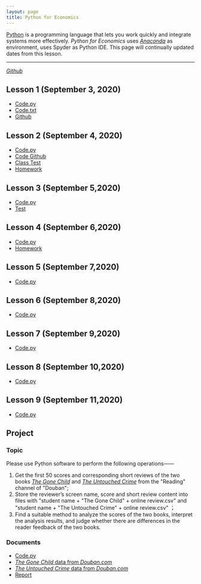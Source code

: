 ```yaml
---
layout: page
title: Python for Economics
---
```


[Python](https://www.python.org/) is a programming language that lets you work quickly and integrate systems more effectively. *Python for Economics* uses [*Anaconda*](https://www.anaconda.com/products/individual#Downloads) as environment, uses Spyder as Python IDE. This page will continually updated dates from this lesson.

---
[*Github*](https://github.com/chenxiaolong2019/Python-for-Economics)
## Lesson 1 (September 3, 2020)
- [Code.py](https://chenxiaolong2019.github.io/Python-for-Economics/Lesson%201(2020.9.3).py)
- [Code.txt](https://chenxiaolong2019.github.io/Python-for-Economics/Lesson1(2020.9.3)%20.txt)
- [Github](https://github.com/chenxiaolong2019/Python-for-Economics/blob/master/Lesson%201(2020.9.3).py)

## Lesson 2 (September 4, 2020)
- [Code.py](https://chenxiaolong2019.github.io/Python-for-Economics/Lesson2.py)
- [Code Github](https://github.com/chenxiaolong2019/Python-for-Economics/blob/master/Lesson2.py)
- [Class Test](https://chenxiaolong2019.github.io/Python-for-Economics/Lesson2_Class%20Test.py)
- [Homework](https://chenxiaolong2019.github.io/Python-for-Economics/Lesson2_homework.py)

## Lesson 3 (September 5,2020)
- [Code.py](https://chenxiaolong2019.github.io/Python-for-Economics/Lesson3.py)
- [Test](https://chenxiaolong2019.github.io/Python-for-Economics/Lesson3_Class%20Test.py)

## Lesson 4 (September 6,2020)
- [Code.py](https://chenxiaolong2019.github.io/Python-for-Economics/Lesson4.py)
- [Homework](https://chenxiaolong2019.github.io/Python-for-Economics/Lesson%204%20Homework.py)

## Lesson 5 (September 7,2020)
- [Code.py](https://chenxiaolong2019.github.io/Python-for-Economics/Lesson5.py)

## Lesson 6 (September 8,2020)
- [Code.py](https://chenxiaolong2019.github.io/Python-for-Economics/Lesson6.py)

## Lesson 7 (September 9,2020)
- [Code.py](https://chenxiaolong2019.github.io/Python-for-Economics/Lesson7.py)

## Lesson 8 (September 10,2020)
- [Code.py](https://chenxiaolong2019.github.io/Python-for-Economics/Lesson8.py)

## Lesson 9 (September 11,2020)
- [Code.py](https://chenxiaolong2019.github.io/Python-for-Economics/Lesson9.py)

## Project
### Topic
Please use Python software to perform the following operations——

1. Get the first 50 scores and corresponding short reviews of the two books [*The Gone Child*](https://book.douban.com/subject/25955474/) and [*The Untouched Crime*](https://book.douban.com/subject/25799686/) from the "Reading" channel of "Douban";
2. Store the reviewer’s screen name, score and short review content into files with "student name + "The Gone Child" + online review.csv" and "student name + "The Untouched Crime" + online review.csv" ；
3. Find a suitable method to analyze the scores of the two books, interpret the analysis results, and judge whether there are differences in the reader feedback of the two books.

### Documents
- [Code.py](https://chenxiaolong2019.github.io/Python-for-Economics/project.py)
- [*The Gone Child* data from *Douban.com*](https://chenxiaolong2019.github.io/Python-for-Economics/The%20Gone%20Child%20data%20from%20Douban.com.csv)
- [*The Untouched Crime* data from *Douban.com*](ttps://chenxiaolong2019.github.io/Python-for-Economics/The%20Untouched%20Crime%20data%20from%20Douban.com.csv)
- [Report]()
